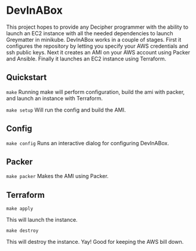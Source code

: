 # DevInABox

This project hopes to provide any Decipher programmer with the ability to launch an EC2 instance with all the needed dependencies to launch Greymatter in minikube.
DevInABox works in a couple of stages. First it configures the repository by letting you specify your AWS credentials and ssh public keys. Next it creates an AMI on your AWS account using Packer and Ansible. Finally it launches an EC2 instance using Terraform.

## Quickstart

`make`
Running make will perform configuration, build the ami with packer, and launch an instance with Terraform.

`make setup`
Will run the config and build the AMI.

## Config
`make config`
Runs an interactive dialog for configuring DevInABox.

## Packer
`make packer`
Makes the AMI using Packer.

## Terraform
`make apply`

This will launch the instance.

`make destroy`

This will destroy the instance. Yay! Good for keeping the AWS bill down.
